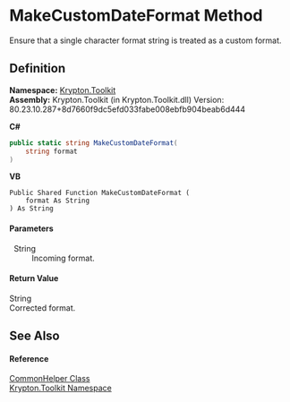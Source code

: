 # MakeCustomDateFormat Method


Ensure that a single character format string is treated as a custom format.



## Definition
**Namespace:** <a href="79d2eac2-21f4-54ff-7552-b20c33c30600.md">Krypton.Toolkit</a>  
**Assembly:** Krypton.Toolkit (in Krypton.Toolkit.dll) Version: 80.23.10.287+8d7660f9dc5efd033fabe008ebfb904beab6d444

**C#**
``` C#
public static string MakeCustomDateFormat(
	string format
)
```
**VB**
``` VB
Public Shared Function MakeCustomDateFormat ( 
	format As String
) As String
```



#### Parameters
<dl><dt>  String</dt><dd>Incoming format.</dd></dl>

#### Return Value
String  
Corrected format.

## See Also


#### Reference
<a href="13744a42-834d-93cd-437f-a5a616717068.md">CommonHelper Class</a>  
<a href="79d2eac2-21f4-54ff-7552-b20c33c30600.md">Krypton.Toolkit Namespace</a>  
